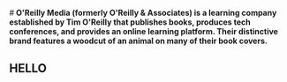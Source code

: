 #<b> O'Reilly Media (formerly O'Reilly & Associates) is a learning company established by Tim O'Reilly that publishes books, produces tech conferences, and provides an online learning platform. Their distinctive brand features a woodcut of an animal on many of their book covers.</b>
## HELLO 
